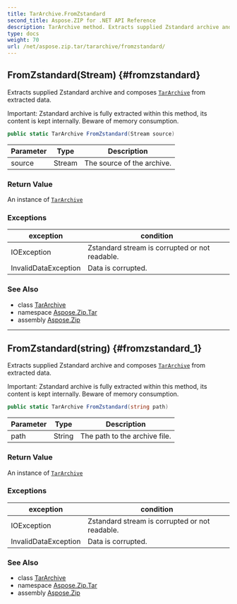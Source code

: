 ```yaml
---
title: TarArchive.FromZstandard
second_title: Aspose.ZIP for .NET API Reference
description: TarArchive method. Extracts supplied Zstandard archive and composes TarArchive from extracted data
type: docs
weight: 70
url: /net/aspose.zip.tar/tararchive/fromzstandard/
---
```

## FromZstandard(Stream) {#fromzstandard}

Extracts supplied Zstandard archive and composes [`TarArchive`](../) from extracted data.

Important: Zstandard archive is fully extracted within this method, its content is kept internally. Beware of memory consumption.

```csharp
public static TarArchive FromZstandard(Stream source)
```

| Parameter | Type | Description |
| --- | --- | --- |
| source | Stream | The source of the archive. |

### Return Value

An instance of [`TarArchive`](../)

### Exceptions

| exception | condition |
| --- | --- |
| IOException | Zstandard stream is corrupted or not readable. |
| InvalidDataException | Data is corrupted. |

### See Also

* class [TarArchive](../)
* namespace [Aspose.Zip.Tar](../../tararchive/)
* assembly [Aspose.Zip](../../../)

---

## FromZstandard(string) {#fromzstandard_1}

Extracts supplied Zstandard archive and composes [`TarArchive`](../) from extracted data.

Important: Zstandard archive is fully extracted within this method, its content is kept internally. Beware of memory consumption.

```csharp
public static TarArchive FromZstandard(string path)
```

| Parameter | Type | Description |
| --- | --- | --- |
| path | String | The path to the archive file. |

### Return Value

An instance of [`TarArchive`](../)

### Exceptions

| exception | condition |
| --- | --- |
| IOException | Zstandard stream is corrupted or not readable. |
| InvalidDataException | Data is corrupted. |

### See Also

* class [TarArchive](../)
* namespace [Aspose.Zip.Tar](../../tararchive/)
* assembly [Aspose.Zip](../../../)


